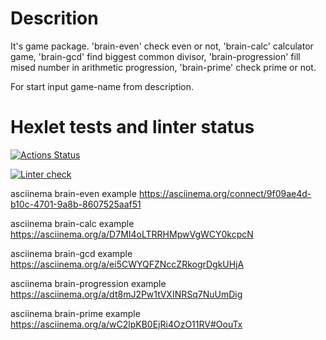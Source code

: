 # Descrition
It's game package. 'brain-even' check even or not, 'brain-calc' calculator game, 'brain-gcd' find biggest common divisor, 'brain-progression' fill mised number in arithmetic progression, 'brain-prime' check prime or not.

For start input game-name from description.

# Hexlet tests and linter status

[![Actions Status](https://github.com/Data-Wan/python-project-lvl1/workflows/hexlet-check/badge.svg)](https://github.com/Data-Wan/python-project-lvl1/actions)

[![Linter check](https://github.com/Data-Wan/python-project-lvl1/workflows/.github/workflows/linter-check.yml/badge.svg)](https://github.com/Data-Wan/python-project-lvl1/actions)

asciinema brain-even example
<https://asciinema.org/connect/9f09ae4d-b10c-4701-9a8b-8607525aaf51>

asciinema brain-calc example
<https://asciinema.org/a/D7MI4oLTRRHMpwVgWCY0kcpcN>

asciinema brain-gcd example
<https://asciinema.org/a/ei5CWYQFZNccZRkogrDgkUHjA>

asciinema brain-progression example
<https://asciinema.org/a/dt8mJ2Pw1tVXINRSq7NuUmDig>

asciinema brain-prime example
<https://asciinema.org/a/wC2lpKB0EjRi4OzO11RV#OouTx>
